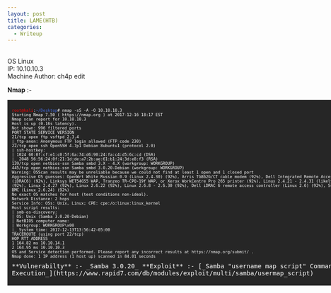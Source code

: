 ```yaml
---
layout: post
title: LAME(HTB)
categories:
  - Writeup
---
```

<br>OS Linux
<br>IP: 10.10.10.3
<br>Machine Author: ch4p edit

**Nmap** :-
<html>
  <body>
    <font size="1">
    <div style="height:400px;width:800px;overflow:auto;background-color:#262626;color:White;scrollbar-base-color:gold;font-family:monospace;padding:10px;">
      <p><font color="red">root@kali</font>:<font color="RoyalBlue">~/Desktop</font># nmap -sS -A -O 10.10.10.3
      <br>Starting Nmap 7.50 ( https://nmap.org ) at 2017-12-16 18:17 EST
      <br>Nmap scan report for 10.10.10.3
      <br>Host is up (0.16s latency).
      <br>Not shown: 996 filtered ports
      <br>PORT STATE SERVICE VERSION
      <br>21/tcp open ftp vsftpd 2.3.4
      <br>|_ftp-anon: Anonymous FTP login allowed (FTP code 230)
      <br>22/tcp open ssh OpenSSH 4.7p1 Debian 8ubuntu1 (protocol 2.0)
      <br>| ssh-hostkey:
      <br>| 1024 60:0f:cf:e1:c0:5f:6a:74:d6:90:24:fa:c4:d5:6c:cd (DSA)
      <br>|_ 2048 56:56:24:0f:21:1d:de:a7:2b:ae:61:b1:24:3d:e8:f3 (RSA)
      <br>139/tcp open netbios-ssn Samba smbd 3.X - 4.X (workgroup: WORKGROUP)
      <br>445/tcp open netbios-ssn Samba smbd 3.0.20-Debian (workgroup: WORKGROUP)
      <br>Warning: OSScan results may be unreliable because we could not find at least 1 open and 1 closed port
      <br>Aggressive OS guesses: OpenWrt White Russian 0.9 (Linux 2.4.30) (92%), Arris TG862G/CT cable modem (92%), Dell Integrated Remote Access Controller (iDRAC6) (92%), Linksys WET54GS5 WAP, Tranzeo TR-CPQ-19f WAP, or Xerox WorkCentre Pro 265 printer (92%), Linux 2.4.21 - 2.4.31 (likely embedded) (92%), Linux 2.4.27 (92%), Linux 2.6.22 (92%), Linux 2.6.8 - 2.6.30 (92%), Dell iDRAC 6 remote access controller (Linux 2.6) (92%), Supermicro IPMI BMC (Linux 2.6.24) (92%)
      <br>No exact OS matches for host (test conditions non-ideal).
      <br>Network Distance: 2 hops
      <br>Service Info: OSs: Unix, Linux; CPE: cpe:/o:linux:linux_kernel
      <br>Host script results:
      <br>| smb-os-discovery:
      <br>| OS: Unix (Samba 3.0.20-Debian)
      <br>| NetBIOS computer name:
      <br>| Workgroup: WORKGROUP\x00
      <br>|_ System time: 2017-12-13T13:56:42-05:00
      <br>TRACEROUTE (using port 22/tcp)
      <br>HOP RTT ADDRESS
      <br>1 164.82 ms 10.10.14.1
      <br>2 164.95 ms 10.10.10.3
      <br>OS and Service detection performed. Please report any incorrect results at https://nmap.org/submit/ .
      <br>Nmap done: 1 IP address (1 host up) scanned in 84.01 seconds</p>
    </font>
  </body>
  <body>  
**Vulnerabilty** :- _Samba 3.0.20_
**Exploit** :- [_Samba "username map script" Command Execution_](https://www.rapid7.com/db/modules/exploit/multi/samba/usermap_script)
  </body>
</html>
